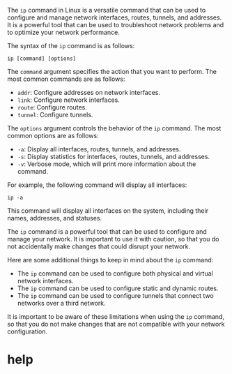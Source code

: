 The `ip` command in Linux is a versatile command that can be used to configure and manage network interfaces, routes, tunnels, and addresses. It is a powerful tool that can be used to troubleshoot network problems and to optimize your network performance.

The syntax of the `ip` command is as follows:

```
ip [command] [options]
```

The `command` argument specifies the action that you want to perform. The most common commands are as follows:

* `addr`: Configure addresses on network interfaces.
* `link`: Configure network interfaces.
* `route`: Configure routes.
* `tunnel`: Configure tunnels.

The `options` argument controls the behavior of the `ip` command. The most common options are as follows:

* `-a`: Display all interfaces, routes, tunnels, and addresses.
* `-s`: Display statistics for interfaces, routes, tunnels, and addresses.
* `-v`: Verbose mode, which will print more information about the command.

For example, the following command will display all interfaces:

```
ip -a
```

This command will display all interfaces on the system, including their names, addresses, and statuses.

The `ip` command is a powerful tool that can be used to configure and manage your network. It is important to use it with caution, so that you do not accidentally make changes that could disrupt your network.

Here are some additional things to keep in mind about the `ip` command:

* The `ip` command can be used to configure both physical and virtual network interfaces.
* The `ip` command can be used to configure static and dynamic routes.
* The `ip` command can be used to configure tunnels that connect two networks over a third network.

It is important to be aware of these limitations when using the `ip` command, so that you do not make changes that are not compatible with your network configuration.



# help 

```

```

